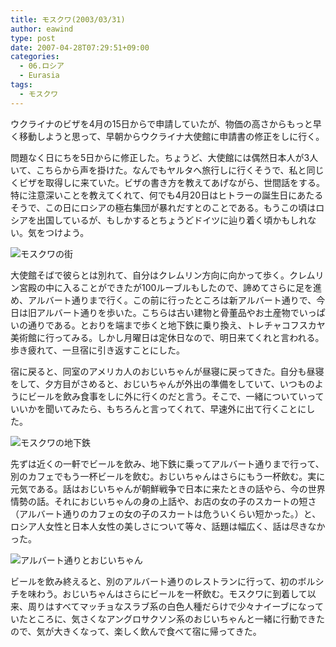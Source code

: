 ```yaml
---
title: モスクワ(2003/03/31)
author: eawind
type: post
date: 2007-04-28T07:29:51+09:00
categories:
  - 06.ロシア
  - Eurasia
tags:
  - モスクワ
---
```

ウクライナのビザを4月の15日からで申請していたが、物価の高さからもっと早く移動しようと思って、早朝からウクライナ大使館に申請書の修正をしに行く。

問題なく日にちを5日からに修正した。ちょうど、大使館には偶然日本人が3人いて、こちらから声を掛けた。なんでもヤルタへ旅行しに行くそうで、私と同じくビザを取得しに来ていた。ビザの書き方を教えてあげながら、世間話をする。特に注意深いことを教えてくれて、何でも4月20日はヒトラーの誕生日にあたるそうで、この日にロシアの極右集団が暴れだすとのことである。もうこの頃はロシアを出国しているが、もしかするとちょうどドイツに辿り着く頃かもしれない。気をつけよう。

![モスクワの街](/img/wp/2007/04/200303311333481.jpg)

大使館そばで彼らとは別れて、自分はクレムリン方向に向かって歩く。クレムリン宮殿の中に入ることができたが100ルーブルもしたので、諦めてさらに足を進め、アルバート通りまで行く。この前に行ったところは新アルバート通りで、今日は旧アルバート通りを歩いた。こちらは古い建物と骨董品やお土産物でいっぱいの通りである。とおりを端まで歩くと地下鉄に乗り換え、トレチャコフスカヤ美術館に行ってみる。しかし月曜日は定休日なので、明日来てくれと言われる。歩き疲れて、一旦宿に引き返すことにした。

宿に戻ると、同室のアメリカ人のおじいちゃんが昼寝に戻ってきた。自分も昼寝をして、夕方目がさめると、おじいちゃんが外出の準備をしていて、いつものようにビールを飲み食事をしに外に行くのだと言う。そこで、一緒についていっていいかを聞いてみたら、もちろんと言ってくれて、早速外に出て行くことにした。

![モスクワの地下鉄](/img/wp/2007/04/200303311407341.jpg)

先ずは近くの一軒でビールを飲み、地下鉄に乗ってアルバート通りまで行って、別のカフェでもう一杯ビールを飲む。おじいちゃんはさらにもう一杯飲む。実に元気である。話はおじいちゃんが朝鮮戦争で日本に来たときの話やら、今の世界情勢の話。それにおじいちゃんの身の上話や、お店の女の子のスカートの短さ（アルバート通りのカフェの女の子のスカートは危ういくらい短かった。）と、ロシア人女性と日本人女性の美しさについて等々、話題は幅広く、話は尽きなかった。

![アルバート通りとおじいちゃん](/img/wp/2007/04/200303312227201.jpg)

ビールを飲み終えると、別のアルバート通りのレストランに行って、初のボルシチを味わう。おじいちゃんはさらにビールを一杯飲む。モスクワに到着して以来、周りはすべてマッチョなスラブ系の白色人種だらけで少々ナイーブになっていたところに、気さくなアングロサクソン系のおじいちゃんと一緒に行動できたので、気が大きくなって、楽しく飲んで食べて宿に帰ってきた。
